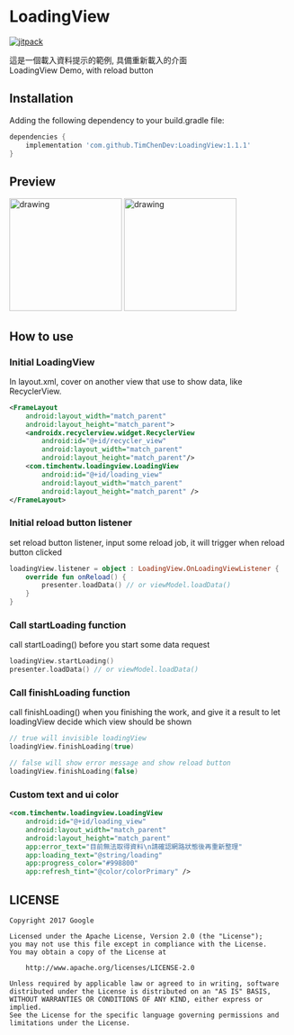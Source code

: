 # LoadingView

[![jitpack](https://jitpack.io/v/TimChenDev/LoadingView.svg)](https://jitpack.io/#TimChenDev/LoadingView)

這是一個載入資料提示的範例, 具備重新載入的介面</br>
LoadingView Demo, with reload button

## Installation

Adding the following dependency to your build.gradle file:

``` gradle
dependencies {
    implementation 'com.github.TimChenDev:LoadingView:1.1.1'
}
```

## Preview

<img src="https://i.imgur.com/3HbyiUs.png"
    alt="drawing"
    style="width:200px;"/>
<img src="https://imgur.com/NLpGYpn.png"
    alt="drawing"
    style="width:200px;"/>

## How to use

### Initial LoadingView

In layout.xml, cover on another view that use to show data, like RecyclerView.

```xml
<FrameLayout
    android:layout_width="match_parent"
    android:layout_height="match_parent">
    <androidx.recyclerview.widget.RecyclerView
        android:id="@+id/recycler_view"
        android:layout_width="match_parent"
        android:layout_height="match_parent"/>
    <com.timchentw.loadingview.LoadingView
        android:id="@+id/loading_view"
        android:layout_width="match_parent"
        android:layout_height="match_parent" />
</FrameLayout>
```

### Initial reload button listener

set reload button listener, input some reload job, it will trigger when reload button clicked

```kotlin
loadingView.listener = object : LoadingView.OnLoadingViewListener {
    override fun onReload() {
        presenter.loadData() // or viewModel.loadData()
    }
}
```

### Call startLoading function

call startLoading() before you start some data request

``` kotlin
loadingView.startLoading()
presenter.loadData() // or viewModel.loadData()
```

### Call finishLoading function

call finishLoading() when you finishing the work, and give it a result to let loadingView decide which view should be shown

``` kotlin
// true will invisible loadingView
loadingView.finishLoading(true)

// false will show error message and show reload button
loadingView.finishLoading(false)
```

### Custom text and ui color

```xml
<com.timchentw.loadingview.LoadingView
    android:id="@+id/loading_view"
    android:layout_width="match_parent"
    android:layout_height="match_parent"
    app:error_text="目前無法取得資料\n請確認網路狀態後再重新整理"
    app:loading_text="@string/loading"
    app:progress_color="#998800"
    app:refresh_tint="@color/colorPrimary" />
```

## LICENSE

``` text
Copyright 2017 Google

Licensed under the Apache License, Version 2.0 (the "License");
you may not use this file except in compliance with the License.
You may obtain a copy of the License at

    http://www.apache.org/licenses/LICENSE-2.0

Unless required by applicable law or agreed to in writing, software
distributed under the License is distributed on an "AS IS" BASIS,
WITHOUT WARRANTIES OR CONDITIONS OF ANY KIND, either express or implied.
See the License for the specific language governing permissions and
limitations under the License.
```
